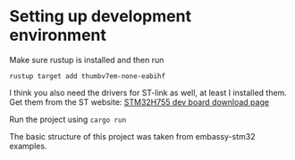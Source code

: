 # Setting up development environment

Make sure rustup is installed and then run

`rustup target add thumbv7em-none-eabihf`

I think you also need the drivers for ST-link as well, at least I installed them. 
Get them from the ST website:
[STM32H755 dev board download page](https://www.st.com/en/evaluation-tools/nucleo-h755zi-q.html#tools-software)

Run the project using `cargo run`

The basic structure of this project was taken from embassy-stm32 examples.